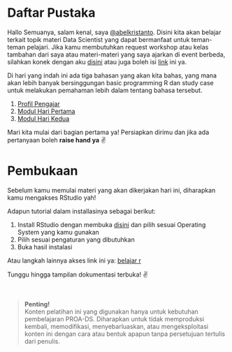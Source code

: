 <h1>Daftar Pustaka</h1>
<!--Penulisan @abelkristanto-->

Hallo Semuanya, salam kenal, saya [@abelkristanto](https://www.instagram.com/abelkristanto/). Disini kita akan belajar terkait topik materi Data Scientist yang dapat bermanfaat untuk teman-teman pelajari. Jika kamu membutuhkan request workshop atau kelas tambahan dari saya atau materi-materi yang saya ajarkan di event berbeda, silahkan konek dengan aku [disini](https://www.linkedin.com/in/abelkristanto/) atau juga boleh isi [link](https://forms.office.com/r/sTTzA65YGw) ini ya.
<p>Di hari yang indah ini ada tiga bahasan yang akan kita bahas, yang mana akan lebih banyak bersinggungan basic programming R dan study case untuk melakukan pemahaman lebih dalam tentang bahasa tersebut.</p>

1. [Profil Pengajar](https://id.linkedin.com/in/abelkristanto/)
2. [Modul Hari Pertama](#)
3. [Modul Hari Kedua](#)

<p>Mari kita mulai dari bagian pertama ya! Persiapkan dirimu dan jika ada pertanyaan boleh <b>raise hand ya</b> &#9996</p>

<h1>Pembukaan</h1>

Sebelum kamu memulai materi yang akan dikerjakan hari ini, diharapkan kamu mengakses RStudio yah! 

<i class="fas fa-spinner fa-spin"></i>

Adapun tutorial dalam installasinya sebagai berikut:

1. Install RStudio dengan membuka [disini](https://cran.rstudio.com/) dan pilih sesuai Operating System yang kamu gunakan
2. Pilih sesuai pengaturan yang dibutuhkan
3. Buka hasil instalasi

Atau langkah lainnya akses link ini ya: [belajar r](https://colab.to/r) 
<p>Tunggu hingga tampilan dokumentasi terbuka! &#9996</p>

</br>

>**Penting!**</br>Konten pelatihan ini yang digunakan hanya untuk kebutuhan pembelajaran PROA-DS. Diharapkan untuk tidak memproduksi kembali, memodifikasi, menyebarluaskan, atau mengeksploitasi konten ini dengan cara atau bentuk apapun tanpa persetujuan tertulis dari penulis.

